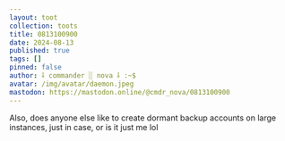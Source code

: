 ```yaml
---
layout: toot
collection: toots
title: 0813100900
date: 2024-08-13
published: true
tags: []
pinned: false
author: ⸸ commander ░ nova ⸸ :~$
avatar: /img/avatar/daemon.jpeg
mastodon: https://mastodon.online/@cmdr_nova/0813100900
---
```


Also, does anyone else like to create dormant backup accounts on large instances, just in case, or is it just me lol
